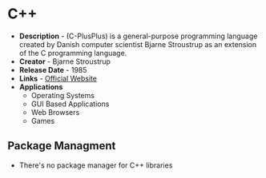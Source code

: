 # C++
- **Description** - (C-PlusPlus) is a general-purpose programming language created by Danish computer scientist Bjarne Stroustrup as an extension of the C programming language.
- **Creator** - Bjarne Stroustrup
- **Release Date** - 1985
- **Links** - [Official Website](https://isocpp.org/)
- **Applications**
  * Operating Systems
  * GUI Based Applications
  * Web Browsers
  * Games
  
  
## Package Managment
* There's no package manager for C++ libraries
